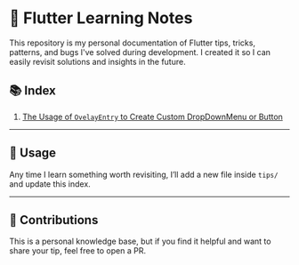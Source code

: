 # 📘 Flutter Learning Notes

This repository is my personal documentation of Flutter tips, tricks, patterns, and bugs I've solved during development. I created it so I can easily revisit solutions and insights in the future.

## 📚 Index
1. [The Usage of `OvelayEntry` to Create Custom DropDownMenu or Button](overly_entery/overly_entry.md)

---

## 📌 Usage

Any time I learn something worth revisiting, I’ll add a new file inside `tips/` and update this index.

---

## 🤝 Contributions

This is a personal knowledge base, but if you find it helpful and want to share your tip, feel free to open a PR.
